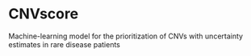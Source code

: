 # CNVscore
Machine-learning model for the prioritization of CNVs with uncertainty estimates in rare disease patients
